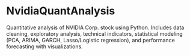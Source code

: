 # NvidiaQuantAnalysis
Quantitative analysis of NVIDIA Corp. stock using Python. Includes data cleaning, exploratory analysis, technical indicators, statistical modeling (PCA, ARIMA, GARCH, Lasso/Logistic regression), and performance forecasting with visualizations.
